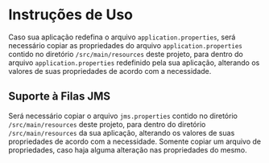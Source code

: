 Instruções de Uso
=================

Caso sua aplicação redefina o arquivo `application.properties`, será necessário copiar as propriedades do 
arquivo `application.properties` contido no diretório `/src/main/resources` deste projeto, para dentro 
do arquivo `application.properties` redefinido pela sua aplicação, alterando os valores de suas propriedades 
de acordo com a necessidade.

Suporte à Filas JMS
-------------------

Será necessário copiar o arquivo `jms.properties` contido no diretório `/src/main/resources` deste projeto, 
para dentro do diretório `/src/main/resources` da sua aplicação, alterando os valores de suas propriedades 
de acordo com a necessidade. Somente copiar um arquivo de propriedades, caso haja alguma alteração nas 
propriedades do mesmo.